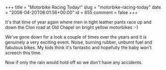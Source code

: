 +++
title = "Motorbike Racing Today!"
slug = "motorbike-racing-today"
date = "2008-04-20T08:01:56+00:00"
id = 655
comment = false
+++

It's that time of year again where men in tight leather pants race up and down the Clon road at Old Chapel on bright yellow motorbikes :-)

We've gone down for a look a couple of times over the years and it is genuinely a very exciting event. Noise, burning rubber, unburnt fuel and fabulous bikes. My kids think it's fantastic and hopefully the baby won't screech this time.

Now if only the rain would hold off so we don't have any accidents.

